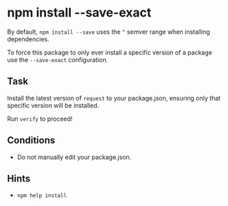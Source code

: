# npm install --save-exact

By default, `npm install --save` uses the `^` semver range when
installing dependencies.

To force this package to only ever install a specific version of a
package use the `--save-exact` configuration.

## Task

Install the latest version of `request` to your package.json, ensuring
only that specific version will be installed.

Run `verify` to proceed!

## Conditions

* Do not manually edit your package.json.

## Hints

* `npm help install`
